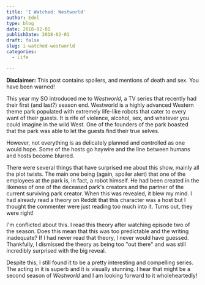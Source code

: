 ```yaml
---
title: 'I Watched: Westworld'
author: Edel
type: blog
date: 2018-02-01
publishDate: 2018-02-01
draft: false
slug: i-watched-westworld
categories:
  - Life

---
```

**Disclaimer:** This post contains spoilers, and mentions of death and sex. You have been warned!

This year my SO introduced me to _Westworld_, a TV series that recently had their first (and last?) season end. Westworld is a highly advanced Western theme park populated with extremely life-like robots that cater to every want of their guests. It is rife of violence, alcohol, sex, and whatever you could imagine in the wild West. One of the founders of the park boasted that the park was able to let the guests find their true selves.

However, not everything is as delicately planned and controlled as one would hope. Some of the hosts go haywire and the line between humans and hosts become blurred.

There were several things that have surprised me about this show, mainly all the plot twists. The main one being (again, spoiler alert) that one of the employees at the park is, in fact, a robot himself. He had been created in the likeness of one of the deceased park's creators and the partner of the current surviving park creator. When this was revealed, it blew my mind. I had already read a theory on Reddit that this character was a host but I thought the commenter were just reading too much into it. Turns out, they were right!

I'm conflicted about this. I read this theory after watching episode two of the season. Does this mean that this was too predictable and the writing inadequate? If I had never read that theory, I never would have guessed. Thankfully, I dismissed the theory as being too "out there" and was still incredibly surprised with the big reveal.

Despite this, I still found it to be a pretty interesting and compelling series. The acting in it is superb and it is visually stunning. I hear that might be a second season of _Westworld_ and I am looking forward to it wholeheartedly!